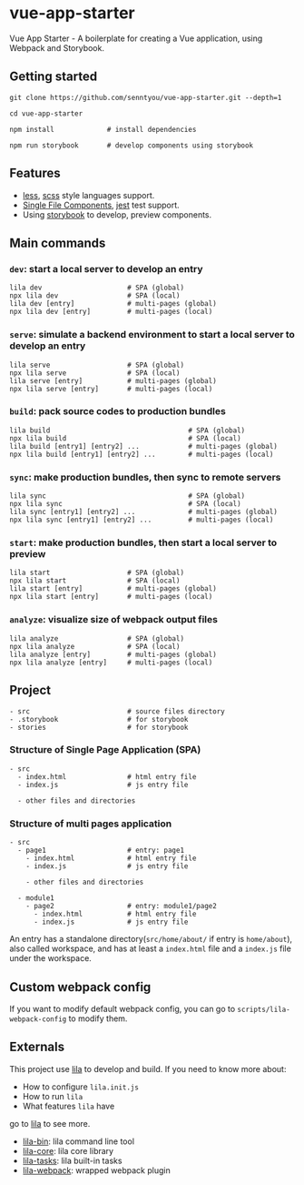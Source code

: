 # vue-app-starter

Vue App Starter - A boilerplate for creating a Vue application, using Webpack and Storybook.

## Getting started

```
git clone https://github.com/senntyou/vue-app-starter.git --depth=1

cd vue-app-starter

npm install             # install dependencies

npm run storybook       # develop components using storybook
```

## Features

- [less](http://lesscss.org/), [scss](https://sass-lang.com/) style languages support.
- [Single File Components](https://vuejs.org/v2/guide/single-file-components.html), [jest](https://jestjs.io/en/) test support.
- Using [storybook](https://storybook.js.org/) to develop, preview components.

## Main commands

### `dev`: start a local server to develop an entry

```
lila dev                     # SPA (global)
npx lila dev                 # SPA (local)
lila dev [entry]             # multi-pages (global)
npx lila dev [entry]         # multi-pages (local)
```

### `serve`: simulate a backend environment to start a local server to develop an entry

```
lila serve                   # SPA (global)
npx lila serve               # SPA (local)
lila serve [entry]           # multi-pages (global)
npx lila serve [entry]       # multi-pages (local)
```

### `build`: pack source codes to production bundles

```
lila build                                  # SPA (global)
npx lila build                              # SPA (local)
lila build [entry1] [entry2] ...            # multi-pages (global)
npx lila build [entry1] [entry2] ...        # multi-pages (local)
```

### `sync`: make production bundles, then sync to remote servers

```
lila sync                                   # SPA (global)
npx lila sync                               # SPA (local)
lila sync [entry1] [entry2] ...             # multi-pages (global)
npx lila sync [entry1] [entry2] ...         # multi-pages (local)
```

### `start`: make production bundles, then start a local server to preview

```
lila start                   # SPA (global)
npx lila start               # SPA (local)
lila start [entry]           # multi-pages (global)
npx lila start [entry]       # multi-pages (local)
```

### `analyze`: visualize size of webpack output files

```
lila analyze                 # SPA (global)
npx lila analyze             # SPA (local)
lila analyze [entry]         # multi-pages (global)
npx lila analyze [entry]     # multi-pages (local)
```

## Project

```
- src                        # source files directory
- .storybook                 # for storybook
- stories                    # for storybook
```

### Structure of Single Page Application (SPA)

```
- src
  - index.html               # html entry file
  - index.js                 # js entry file

  - other files and directories
```

### Structure of multi pages application

```
- src
  - page1                    # entry: page1
    - index.html             # html entry file
    - index.js               # js entry file

    - other files and directories

  - module1
    - page2                  # entry: module1/page2
      - index.html           # html entry file
      - index.js             # js entry file
```

An entry has a standalone directory(`src/home/about/` if entry is `home/about`), also called workspace, and has at least a `index.html` file and a `index.js` file under the workspace.

## Custom webpack config

If you want to modify default webpack config, you can go to `scripts/lila-webpack-config` to modify them.

## Externals

This project use [lila](https://github.com/senntyou/lila) to develop and build. If you need to know more about:

- How to configure `lila.init.js`
- How to run `lila`
- What features `lila` have

go to [lila](https://github.com/senntyou/lila) to see more.

- [lila-bin](https://github.com/senntyou/lila/tree/master/packages/lila-bin): lila command line tool
- [lila-core](https://github.com/senntyou/lila/tree/master/packages/lila-core): lila core library
- [lila-tasks](https://github.com/senntyou/lila/tree/master/packages/lila-tasks): lila built-in tasks
- [lila-webpack](https://github.com/senntyou/lila/tree/master/packages/lila-webpack): wrapped webpack plugin
